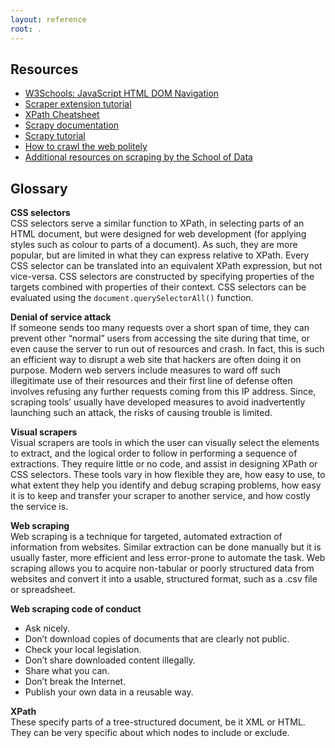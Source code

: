 ```yaml
---
layout: reference
root: .
---
```


## Resources

* [W3Schools: JavaScript HTML DOM Navigation](http://www.w3schools.com/js/js_htmldom_navigation.asp)
* [Scraper extension tutorial](https://schoolofdata.org/handbook/recipes/scraper-extension-for-chrome/)
* [XPath Cheatsheet](/library-webscraping/extras/xpath-cheatsheet.md.pdf)
* [Scrapy documentation](https://doc.scrapy.org/en/latest/index.html)
* [Scrapy tutorial](https://doc.scrapy.org/en/latest/intro/tutorial.html)
* [How to crawl the web politely](https://blog.scrapinghub.com/2016/08/25/how-to-crawl-the-web-politely-with-scrapy/)
* [Additional resources on scraping by the School of Data](http://schoolofdata.org/handbook/courses/scraping/)

## Glossary

**CSS selectors**  
CSS selectors serve a similar function to XPath, in selecting parts of an HTML document, but were designed for web development (for applying styles such as colour to parts of a document). As such, they are more popular, but are limited in what they can express relative to XPath. Every CSS selector can be translated into an equivalent XPath expression, but not vice-versa. CSS selectors are constructed by specifying properties of the targets combined with properties of their context. CSS selectors can be evaluated using the `document.querySelectorAll()` function.

**Denial of service attack**  
If someone sends too many requests over a short span of time, they can prevent other “normal” users from accessing the site during that time, or even cause the server to run out of resources and crash. In fact, this is such an efficient way to disrupt a web site that hackers are often doing it on purpose. Modern web servers include measures to ward off such illegitimate use of their resources and their first line of defense often involves refusing any further requests coming from this IP address. Since, scraping tools’ usually have developed measures to avoid inadvertently launching such an attack, the risks of causing trouble is limited.

**Visual scrapers**  
Visual scrapers are tools in which the user can visually select the elements to extract, and the logical order to follow in performing a sequence of extractions. They require little or no code, and assist in designing XPath or CSS selectors. These tools vary in how flexible they are, how easy to use, to what extent they help you identify and debug scraping problems, how easy it is to keep and transfer your scraper to another service, and how costly the service is. 

**Web scraping**  
Web scraping is a technique for targeted, automated extraction of information from websites. Similar extraction can be done manually but it is usually faster, more efficient and less error-prone to automate the task. Web scraping allows you to acquire non-tabular or poorly structured data from websites and convert it into a usable, structured format, such as a .csv file or spreadsheet.

**Web scraping code of conduct**
+ Ask nicely. 
+ Don’t download copies of documents that are clearly not public. 
+ Check your local legislation. 
+ Don’t share downloaded content illegally. 
+ Share what you can. 
+ Don’t break the Internet. 
+ Publish your own data in a reusable way. 

**XPath**    
These specify parts of a tree-structured document, be it XML or HTML. They can be very specific about which nodes to include or exclude.
